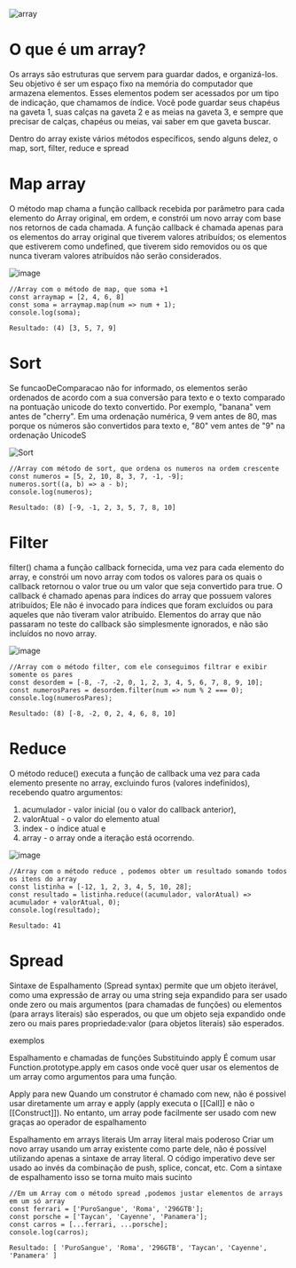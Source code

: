 ![array](https://github.com/user-attachments/assets/a60f6abc-6db9-4f2f-abee-dad49215f345)

# O que é um array?

Os arrays são estruturas que servem para guardar dados, e organizá-los. Seu objetivo é ser um espaço fixo na memória do computador que armazena elementos. Esses elementos podem ser acessados por um tipo de indicação, que chamamos de índice. Você pode guardar seus chapéus na gaveta 1, suas calças na gaveta 2 e as meias na gaveta 3, e sempre que precisar de calças, chapéus ou meias, vai saber em que gaveta buscar.

Dentro do array existe vários métodos específicos, sendo alguns delez, o map, sort, filter, reduce e spread


# Map array

O método map chama a função callback recebida por parâmetro para cada elemento do Array original, em ordem, e constrói um novo array com base nos retornos de cada chamada. A função callback é chamada apenas para os elementos do array original que tiverem valores atribuídos; os elementos que estiverem como undefined, que tiverem sido removidos ou os que nunca tiveram valores atribuídos não serão considerados.

![image](https://github.com/user-attachments/assets/c18ffcfb-b95f-4812-b560-b0ac1617d43d)


```JS
//Array com o método de map, que soma +1
const arraymap = [2, 4, 6, 8]
const soma = arraymap.map(num => num + 1);
console.log(soma);

Resultado: (4) [3, 5, 7, 9]
```


# Sort

Se funcaoDeComparacao não for informado, os elementos serão ordenados de acordo com a sua conversão para texto e o texto comparado na pontuação unicode do texto convertido. Por exemplo, "banana" vem antes de "cherry". Em uma ordenação numérica, 9 vem antes de 80, mas porque os números são convertidos para texto e, "80" vem antes de "9" na ordenação UnicodeS

![Sort](https://github.com/user-attachments/assets/d26f5c02-579d-4e77-8a52-8012aa1dfb2b)

```JS
//Array com método de sort, que ordena os numeros na ordem crescente
const numeros = [5, 2, 10, 8, 3, 7, -1, -9];
numeros.sort((a, b) => a - b);
console.log(numeros);

Resultado: (8) [-9, -1, 2, 3, 5, 7, 8, 10]
```


# Filter

filter() chama a função callback fornecida, uma vez para cada elemento do array, e constrói um novo array com todos os valores para os quais o callback retornou o valor true ou um valor que seja convertido para true. O callback é chamado apenas para índices do array que possuem valores atribuídos; Ele não é invocado para índices que foram excluídos ou para aqueles que não tiveram valor atribuído. Elementos do array que não passaram no teste do callback são simplesmente ignorados, e não são incluídos no novo array.

![image](https://github.com/user-attachments/assets/b66a62b4-7bb7-4f14-b49e-ea345724623c)


```JS
//Array com o método filter, com ele conseguimos filtrar e exibir somente os pares
const desordem = [-8, -7, -2, 0, 1, 2, 3, 4, 5, 6, 7, 8, 9, 10];
const numerosPares = desordem.filter(num => num % 2 === 0);
console.log(numerosPares);

Resultado: (8) [-8, -2, 0, 2, 4, 6, 8, 10]
```


# Reduce

O método reduce() executa a função de callback uma vez para cada elemento presente no array, excluindo furos (valores indefinidos), recebendo quatro argumentos:

1. acumulador - valor inicial (ou o valor do callback anterior),
2. valorAtual - o valor do elemento atual
3. index - o índice atual e
4. array - o array onde a iteração está ocorrendo.

![image](https://github.com/user-attachments/assets/2be70e2c-b0e9-47eb-a712-2e20325a948b)


```JS
//Array com o método reduce , podemos obter um resultado somando todos os itens do array
const listinha = [-12, 1, 2, 3, 4, 5, 10, 28];
const resultado = listinha.reduce((acumulador, valorAtual) => acumulador + valorAtual, 0);
console.log(resultado);

Resultado: 41
```


# Spread

Sintaxe de Espalhamento (Spread syntax) permite que um objeto iterável, como uma expressão de array ou uma string seja expandido para ser usado onde zero ou mais argumentos (para chamadas de funções) ou elementos (para arrays literais) são esperados, ou que um objeto seja expandido onde zero ou mais pares propriedade:valor (para objetos literais) são esperados.

exemplos

Espalhamento e chamadas de funções
Substituindo apply
É comum usar Function.prototype.apply em casos onde você quer usar os elementos de um array como argumentos para uma função.

Apply para new
Quando um construtor é chamado com new, não é possivel usar diretamente um array e apply (apply executa o [[Call]] e não o [[Construct]]). No entanto, um array pode facilmente ser usado com new graças ao operador de espalhamento

Espalhamento em arrays literais
Um array literal mais poderoso
Criar um novo array usando um array existente como parte dele, não é possível utilizando apenas a sintaxe de array literal. O código imperativo deve ser usado ao invés da combinação de push, splice, concat, etc. Com a sintaxe de espalhamento isso se torna muito mais sucinto

```JS
//Em um Array com o método spread ,podemos justar elementos de arrays em um só array
const ferrari = ['PuroSangue', 'Roma', '296GTB'];
const porsche = ['Taycan', 'Cayenne', 'Panamera'];
const carros = [...ferrari, ...porsche];
console.log(carros);

Resultado: [ 'PuroSangue', 'Roma', '296GTB', 'Taycan', 'Cayenne', 'Panamera' ]
```
